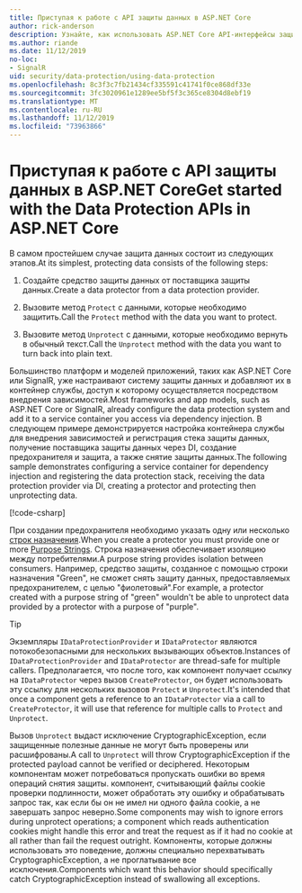```yaml
---
title: Приступая к работе с API защиты данных в ASP.NET Core
author: rick-anderson
description: Узнайте, как использовать ASP.NET Core API-интерфейсы защиты данных для защиты и снятия защиты данных в приложении.
ms.author: riande
ms.date: 11/12/2019
no-loc:
- SignalR
uid: security/data-protection/using-data-protection
ms.openlocfilehash: 8c3f3c7fb21434cf335591c41741f0ce868df33e
ms.sourcegitcommit: 3fc3020961e1289ee5bf5f3c365ce8304d8ebf19
ms.translationtype: MT
ms.contentlocale: ru-RU
ms.lasthandoff: 11/12/2019
ms.locfileid: "73963866"
---
```

# <a name="get-started-with-the-data-protection-apis-in-aspnet-core"></a><span data-ttu-id="9c6ff-103">Приступая к работе с API защиты данных в ASP.NET Core</span><span class="sxs-lookup"><span data-stu-id="9c6ff-103">Get started with the Data Protection APIs in ASP.NET Core</span></span>

<a name="security-data-protection-getting-started"></a>

<span data-ttu-id="9c6ff-104">В самом простейшем случае защита данных состоит из следующих этапов.</span><span class="sxs-lookup"><span data-stu-id="9c6ff-104">At its simplest, protecting data consists of the following steps:</span></span>

1. <span data-ttu-id="9c6ff-105">Создайте средство защиты данных от поставщика защиты данных.</span><span class="sxs-lookup"><span data-stu-id="9c6ff-105">Create a data protector from a data protection provider.</span></span>

2. <span data-ttu-id="9c6ff-106">Вызовите метод `Protect` с данными, которые необходимо защитить.</span><span class="sxs-lookup"><span data-stu-id="9c6ff-106">Call the `Protect` method with the data you want to protect.</span></span>

3. <span data-ttu-id="9c6ff-107">Вызовите метод `Unprotect` с данными, которые необходимо вернуть в обычный текст.</span><span class="sxs-lookup"><span data-stu-id="9c6ff-107">Call the `Unprotect` method with the data you want to turn back into plain text.</span></span>

<span data-ttu-id="9c6ff-108">Большинство платформ и моделей приложений, таких как ASP.NET Core или SignalR, уже настраивают систему защиты данных и добавляют их в контейнер службы, доступ к которому осуществляется посредством внедрения зависимостей.</span><span class="sxs-lookup"><span data-stu-id="9c6ff-108">Most frameworks and app models, such as ASP.NET Core or SignalR, already configure the data protection system and add it to a service container you access via dependency injection.</span></span> <span data-ttu-id="9c6ff-109">В следующем примере демонстрируется настройка контейнера службы для внедрения зависимостей и регистрация стека защиты данных, получение поставщика защиты данных через DI, создание предохранителя и защита, а также снятие защиты данных.</span><span class="sxs-lookup"><span data-stu-id="9c6ff-109">The following sample demonstrates configuring a service container for dependency injection and registering the data protection stack, receiving the data protection provider via DI, creating a protector and protecting then unprotecting data.</span></span>

[!code-csharp[](../../security/data-protection/using-data-protection/samples/protectunprotect.cs?highlight=26,34,35,36,37,38,39,40)]

<span data-ttu-id="9c6ff-110">При создании предохранителя необходимо указать одну или несколько [строк назначения](xref:security/data-protection/consumer-apis/purpose-strings).</span><span class="sxs-lookup"><span data-stu-id="9c6ff-110">When you create a protector you must provide one or more [Purpose Strings](xref:security/data-protection/consumer-apis/purpose-strings).</span></span> <span data-ttu-id="9c6ff-111">Строка назначения обеспечивает изоляцию между потребителями.</span><span class="sxs-lookup"><span data-stu-id="9c6ff-111">A purpose string provides isolation between consumers.</span></span> <span data-ttu-id="9c6ff-112">Например, средство защиты, созданное с помощью строки назначения "Green", не сможет снять защиту данных, предоставляемых предохранителем, с целью "фиолетовый".</span><span class="sxs-lookup"><span data-stu-id="9c6ff-112">For example, a protector created with a purpose string of "green" wouldn't be able to unprotect data provided by a protector with a purpose of "purple".</span></span>

>[!TIP]
> <span data-ttu-id="9c6ff-113">Экземпляры `IDataProtectionProvider` и `IDataProtector` являются потокобезопасными для нескольких вызывающих объектов.</span><span class="sxs-lookup"><span data-stu-id="9c6ff-113">Instances of `IDataProtectionProvider` and `IDataProtector` are thread-safe for multiple callers.</span></span> <span data-ttu-id="9c6ff-114">Предполагается, что после того, как компонент получает ссылку на `IDataProtector` через вызов `CreateProtector`, он будет использовать эту ссылку для нескольких вызовов `Protect` и `Unprotect`.</span><span class="sxs-lookup"><span data-stu-id="9c6ff-114">It's intended that once a component gets a reference to an `IDataProtector` via a call to `CreateProtector`, it will use that reference for multiple calls to `Protect` and `Unprotect`.</span></span>
>
><span data-ttu-id="9c6ff-115">Вызов `Unprotect` выдаст исключение CryptographicException, если защищенные полезные данные не могут быть проверены или расшифрованы.</span><span class="sxs-lookup"><span data-stu-id="9c6ff-115">A call to `Unprotect` will throw CryptographicException if the protected payload cannot be verified or deciphered.</span></span> <span data-ttu-id="9c6ff-116">Некоторым компонентам может потребоваться пропускать ошибки во время операций снятия защиты. компонент, считывающий файлы cookie проверки подлинности, может обработать эту ошибку и обрабатывать запрос так, как если бы он не имел ни одного файла cookie, а не завершать запрос неверно.</span><span class="sxs-lookup"><span data-stu-id="9c6ff-116">Some components may wish to ignore errors during unprotect operations; a component which reads authentication cookies might handle this error and treat the request as if it had no cookie at all rather than fail the request outright.</span></span> <span data-ttu-id="9c6ff-117">Компоненты, которые должны использовать это поведение, должны специально перехватывать CryptographicException, а не проглатывание все исключения.</span><span class="sxs-lookup"><span data-stu-id="9c6ff-117">Components which want this behavior should specifically catch CryptographicException instead of swallowing all exceptions.</span></span>
